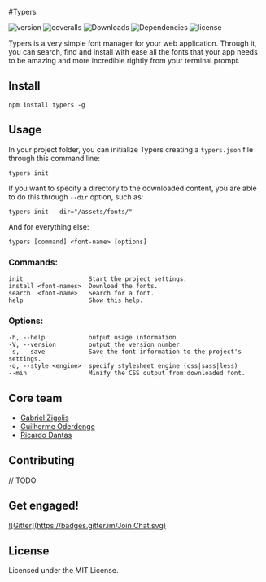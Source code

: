 #Typers

![version](http://img.shields.io/npm/v/typers.svg?style=flat)
![coveralls](http://img.shields.io/travis/typers/typers.svg?style=flat)
![Downloads](http://img.shields.io/npm/dm/typers.svg?style=flat)
![Dependencies](https://david-dm.org/typers/typers.svg?style=flat)
![license](http://img.shields.io/npm/l/typers.svg?style=flat)


Typers is a very simple font manager for your web application. Through it, you can search, find and install with ease all the fonts that your app needs to be amazing and more incredible rightly from your terminal prompt.


## Install

    npm install typers -g

## Usage

In your project folder, you can initialize Typers creating a `typers.json` file through this command line:

    typers init

If you want to specify a directory to the downloaded content, you are able
to do this through `--dir` option, such as:

    typers init --dir="/assets/fonts/"

And for everything else:

    typers [command] <font-name> [options]

### Commands:

    init                  Start the project settings.
    install <font-names>  Download the fonts.
    search  <font-name>   Search for a font.
    help                  Show this help.

### Options:

    -h, --help            output usage information
    -V, --version         output the version number
    -s, --save            Save the font information to the project's settings.
    -o, --style <engine>  specify stylesheet engine (css|sass|less)
    --min                 Minify the CSS output from downloaded font.

## Core team

* [Gabriel Zigolis](http://twitter.com/zigolis)
* [Guilherme Oderdenge](http://twitter.com/chiefgui)
* [Ricardo Dantas](http://twitter.com/ricardodantas)

## Contributing

// TODO

## Get engaged!
[![Gitter](https://badges.gitter.im/Join Chat.svg)](https://gitter.im/typers/typers?utm_source=badge&utm_medium=badge&utm_campaign=pr-badge&utm_content=badge)

## License

Licensed under the MIT License.
